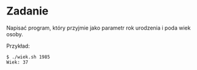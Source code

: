 # Zadanie

Napisać program, który przyjmie jako parametr rok urodzenia i poda wiek osoby.

Przykład:

```shell
$ ./wiek.sh 1985
Wiek: 37
```

